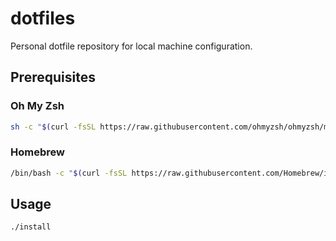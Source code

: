 # dotfiles
Personal dotfile repository for local machine configuration.

## Prerequisites

### Oh My Zsh

```sh
sh -c "$(curl -fsSL https://raw.githubusercontent.com/ohmyzsh/ohmyzsh/master/tools/install.sh)"
```

### Homebrew

```sh
/bin/bash -c "$(curl -fsSL https://raw.githubusercontent.com/Homebrew/install/HEAD/install.sh)"
```

## Usage

```sh
./install
```

